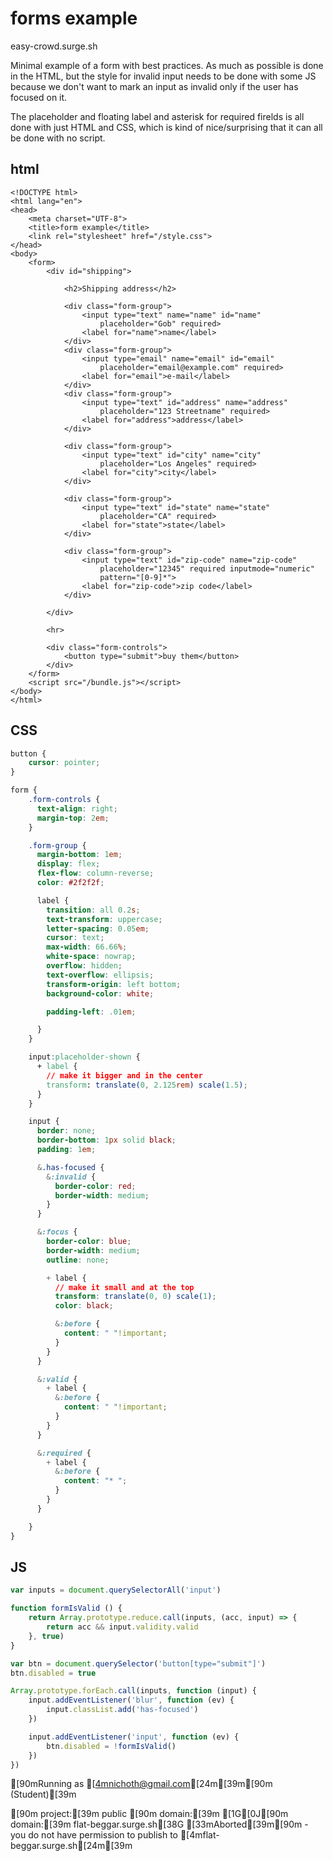 # forms example

easy-crowd.surge.sh

Minimal example of a form with best practices. As much as possible is done in the HTML, but the style for invalid input needs to be done with some JS because we don't want to mark an input as invalid only if the user has focused on it.

The placeholder and floating label and asterisk for required firelds is all done with just HTML and CSS, which is kind of nice/surprising that it can all be done with no script.

## html
```
<!DOCTYPE html>
<html lang="en">
<head>
    <meta charset="UTF-8">
    <title>form example</title>
    <link rel="stylesheet" href="/style.css">
</head>
<body>
    <form>
        <div id="shipping">

            <h2>Shipping address</h2>

            <div class="form-group">
                <input type="text" name="name" id="name"
                    placeholder="Gob" required>
                <label for="name">name</label>
            </div>
            <div class="form-group">
                <input type="email" name="email" id="email"
                    placeholder="email@example.com" required>
                <label for="email">e-mail</label>
            </div>
            <div class="form-group">
                <input type="text" id="address" name="address"
                    placeholder="123 Streetname" required>
                <label for="address">address</label>
            </div>

            <div class="form-group">
                <input type="text" id="city" name="city"
                    placeholder="Los Angeles" required>
                <label for="city">city</label>
            </div>

            <div class="form-group">
                <input type="text" id="state" name="state"
                    placeholder="CA" required>
                <label for="state">state</label>
            </div>

            <div class="form-group">
                <input type="text" id="zip-code" name="zip-code"
                    placeholder="12345" required inputmode="numeric"
                    pattern="[0-9]*">
                <label for="zip-code">zip code</label>
            </div>

        </div>

        <hr>

        <div class="form-controls">
            <button type="submit">buy them</button>
        </div>
    </form>
    <script src="/bundle.js"></script>
</body>
</html>
```

## CSS
```css
button {
    cursor: pointer;
}

form {
    .form-controls {
      text-align: right;
      margin-top: 2em;
    }

    .form-group {
      margin-bottom: 1em;
      display: flex;
      flex-flow: column-reverse;
      color: #2f2f2f;

      label {
        transition: all 0.2s;
        text-transform: uppercase;
        letter-spacing: 0.05em;
        cursor: text;
        max-width: 66.66%;
        white-space: nowrap;
        overflow: hidden;
        text-overflow: ellipsis;
        transform-origin: left bottom;
        background-color: white;

        padding-left: .01em;

      }
    }

    input:placeholder-shown {
      + label {
        // make it bigger and in the center
        transform: translate(0, 2.125rem) scale(1.5);
      }
    }

    input {
      border: none;
      border-bottom: 1px solid black;
      padding: 1em;

      &.has-focused {
        &:invalid {
          border-color: red;
          border-width: medium;
        }
      }

      &:focus {
        border-color: blue;
        border-width: medium;
        outline: none;

        + label {
          // make it small and at the top
          transform: translate(0, 0) scale(1);
          color: black;

          &:before {
            content: " "!important;
          }
        }
      }

      &:valid {
        + label {
          &:before {
            content: " "!important;
          }
        }
      }

      &:required {
        + label {
          &:before {
            content: "* ";
          }
        }
      }

    }
}
```

## JS
```js
var inputs = document.querySelectorAll('input')

function formIsValid () {
    return Array.prototype.reduce.call(inputs, (acc, input) => {
        return acc && input.validity.valid
    }, true)
}

var btn = document.querySelector('button[type="submit"]')
btn.disabled = true

Array.prototype.forEach.call(inputs, function (input) {
    input.addEventListener('blur', function (ev) {
        input.classList.add('has-focused')
    })

    input.addEventListener('input', function (ev) {
        btn.disabled = !formIsValid()
    })
})
```



   [90mRunning as [4mnichoth@gmail.com[24m[39m[90m (Student)[39m

[90m        project:[39m public
[90m         domain:[39m [1G[0J[90m         domain:[39m flat-beggar.surge.sh[38G
   [33mAborted[39m[90m - you do not have permission to publish to [4mflat-beggar.surge.sh[24m[39m

